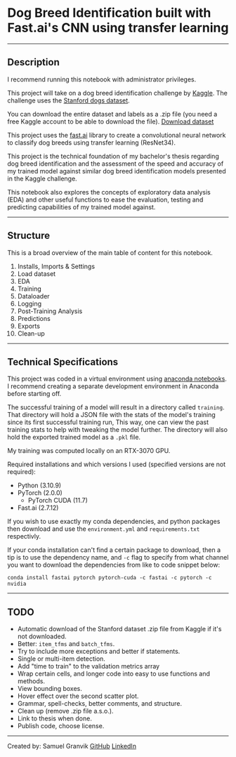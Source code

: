 # Dog Breed Identification built with Fast.ai's CNN using transfer learning
---
## Description

I recommend running this notebook with administrator privileges.

This project will take on a dog breed identification challenge by [Kaggle](https://www.kaggle.com/competitions/dog-breed-identification). The challenge uses the [Stanford dogs dataset](http://vision.stanford.edu/aditya86/ImageNetDogs/).

You can download the entire dataset and labels as a .zip file (you need a free Kaggle account to be able to download the file). [Download dataset](https://www.kaggle.com/competitions/dog-breed-identification/data)

This project uses the [fast.ai](https://www.fast.ai/) library to create a convolutional neural network to classify dog breeds using transfer learning (ResNet34).

This project is the technical foundation of my bachelor's thesis regarding dog breed identification and the assessment of the speed and accuracy of my trained model against similar dog breed identification models presented in the Kaggle challenge.

This notebook also explores the concepts of exploratory data analysis (EDA) and other useful functions to ease the evaluation, testing and predicting capabilities of my trained model against.

---
## Structure

This is a broad overview of the main table of content for this notebook.
1.   Installs, Imports & Settings
2.   Load dataset
3.   EDA
4.   Training
5.   Dataloader
6.   Logging
7.   Post-Training Analysis
8.   Predictions
9.   Exports
10.   Clean-up
---
## Technical Specifications

This project was coded in a virtual environment using [anaconda notebooks](https://anaconda.org/). I recommend creating a separate development environment in Anaconda before starting off.

The successful training of a model will result in a directory called `training`. That directory will hold a JSON file with the stats of the model's training since its first successful training run, This way, one can view the past training stats to help with tweaking the model further. The directory will also hold the exported trained model as a `.pkl` file.

My training was computed locally on an RTX-3070 GPU.

Required installations and which versions I used (specified versions are not required):
* Python (3.10.9)
* PyTorch (2.0.0)
    * PyTorch CUDA (11.7)
* Fast.ai (2.7.12)

If you wish to use exactly my conda dependencies, and python packages then download and use the `environment.yml` and `requirements.txt` respectivly.

If your conda installation can't find a certain package to download, then a tip is to use the dependency name, and `-c` flag to specify from what channel you want to download the dependencies from like to code snippet below:

`conda install fastai pytorch pytorch-cuda -c fastai -c pytorch -c nvidia`

---
## TODO
* Automatic download of the Stanford dataset .zip file from Kaggle if it's not downloaded.
* Better: `item_tfms` and `batch_tfms`.
* Try to include more exceptions and better if statements.
* Single or multi-item detection.
* Add "time to train" to the validation metrics array
* Wrap certain cells, and longer code into easy to use functions and methods.
* View bounding boxes.
* Hover effect over the second scatter plot.
* Grammar, spell-checks, better comments, and structure.
* Clean up (remove .zip file a.s.o.).
* Link to thesis when done.
* Publish code, choose license.
---
Created by: Samuel Granvik [GitHub](https://github.com/krullmizter/) [LinkedIn](https://www.linkedin.com/in/samuel-granvik-93977013a/)